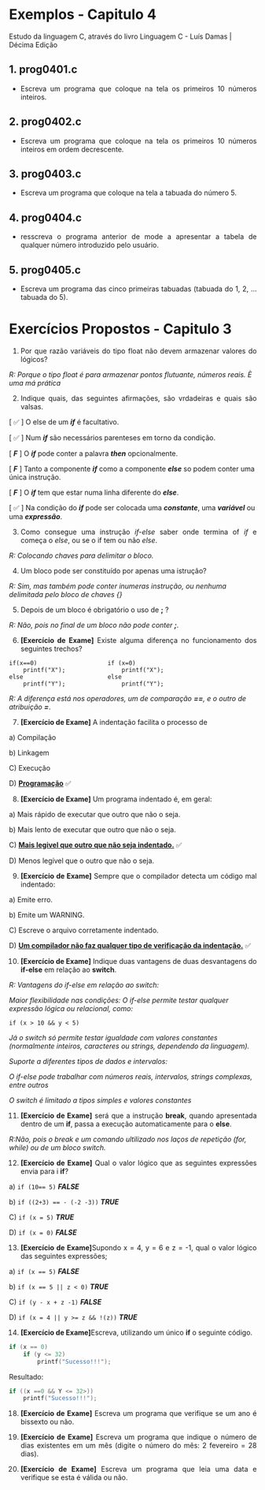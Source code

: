 # Exemplos - Capitulo 4
Estudo da linguagem C, através do livro Linguagem C - Luís Damas | Décima Edição

## 1. prog0401.c
* <p style="text-align: justify">Escreva um programa que coloque na tela os primeiros 10 números inteiros.
</p>

## 2. prog0402.c
* <p style="text-align: justify">Escreva um programa que coloque na tela os primeiros 10 números inteiros em ordem decrescente.
</p>

## 3. prog0403.c
* <p style="text-align: justify">Escreva um programa que coloque na tela a tabuada do número 5.
</p>

## 4. prog0404.c
* <p style="text-align: justify">resscreva o programa anterior de mode a apresentar a tabela de qualquer número introduzido pelo usuário.
</p>

## 5. prog0405.c
* <p style="text-align: justify">Escreva um programa das cinco primeiras tabuadas (tabuada do 1, 2, ... tabuada do 5).
</p>

# Exercícios Propostos - Capitulo 3

1. <p style="text-align: justify">Por que razão variáveis do tipo float não devem armazenar valores do lógicos?
</p>

*R: Porque o tipo float é para armazenar pontos flutuante, números reais. È uma má prática*


2. <p style="text-align: justify">Indique quais, das seguintes afirmações, são vrdadeiras e quais são valsas.
</p>

[ ✅ ] O else de um ***___if___*** é facultativo.

[ ✅ ] Num ***___if___*** são necessários parenteses em torno da condição.

[ ***F*** ] O ***___if___*** pode conter a palavra ***___then___*** opcionalmente.

[ ***F*** ] Tanto a componente ***___if___*** como a componente ***___else___*** so podem conter uma única instrução.

[ ***F*** ] O ***___if___*** tem que estar numa linha diferente do ***___else___***.

[ ✅ ] Na condição do ***___if___*** pode ser colocada uma ***___constante___***, uma ***___variável___*** ou uma ***___expressão___***.

3. <p style="text-align: justify">Como consegue uma instrução <i>if-else</i> saber onde termina of <i>if</i> e começa o <i>else</i>, ou se o if tem ou não <i>else</i>.
</p>

*R: Colocando chaves para delimitar o bloco.*

4. <p style="text-align: justify">Um bloco pode ser constituído por apenas uma istrução?
</p>

*R: Sim, mas também pode conter inumeras instrução, ou nenhuma delimitada pelo bloco de chaves {}*

5. <p style="text-align: justify">Depois de um bloco é obrigatório o uso de <b>;</b> ?
</p>

*R: Não, pois no final de um bloco não pode conter ***;***.*

6. <p style="text-align: justify"><b>[Exercício de Exame]</b> Existe alguma diferença no funcionamento dos seguintes trechos?
</p>

```
if(x==0)                    if (x=0)
    printf("X");                printf("X");
else                        else
    printf("Y");                printf("Y");
```

*R: A diferença está nos operadores, um de comparação ***==***, e o outro de atribuição ***=****.

7. <p style="text-align: justify"><b>[Exercício de Exame]</b>  A indentação facilita o processo de
</p>

a) Compilação

b) Linkagem

C) Execução

D) <u><b>Programação</b></u> ✅

8. <p style="text-align: justify"><b>[Exercício de Exame]</b> Um programa indentado é, em geral:
</p>

a) Mais rápido de executar que outro que não o seja.

b) Mais lento de executar que outro que não o seja.

C) <u><b>Mais legivel que outro que não seja indentado.</b></u> ✅

D) Menos legível que o outro que não o seja.

9. <p style="text-align: justify"><b>[Exercício de Exame]</b> Sempre que o compilador detecta um código mal indentado:
</p>

a) Emite erro.

b) Emite um WARNING.

C) Escreve o arquivo corretamente indentado.

D) <u><b>Um compilador não faz qualquer tipo de verificação da indentação.</b></u> ✅

10. <p style="text-align: justify"><b>[Exercício de Exame]</b> Indique duas vantagens de duas desvantagens do <b>if-else</b> em relação ao <b>switch</b>.
</p>

*R: Vantagens do if-else em relação ao switch:*

*Maior flexibilidade nas condições:*
*O if-else permite testar qualquer expressão lógica ou relacional, como:*

```if (x > 10 && y < 5)```

*Já o switch só permite testar igualdade com valores constantes (normalmente inteiros, caracteres ou strings, dependendo da linguagem).*

*Suporte a diferentes tipos de dados e intervalos:*

*O if-else pode trabalhar com números reais, intervalos, strings complexas, entre outros*

*O switch é limitado a tipos simples e valores constantes*

11. <p style="text-align: justify"><b>[Exercício de Exame]</b> será que a instrução <b>break</b>, quando apresentada dentro de um <b>if</b>, passa a execução automaticamente para o <b>else</b>.
</p>

*R:Não, pois o break e um comando ultilizado nos laços de repetição (for, while) ou de um bloco switch.*

12. <p style="text-align: justify"><b>[Exercício de Exame]</b> Qual o valor lógico que as seguintes expressões envia para i <b>if</b>?
</p>

a) ```if (10== 5)``` ***FALSE***

b) ```if ((2+3) == - (-2 -3))``` ***TRUE*** 

C) ```if (x = 5)``` ***TRUE*** 

D) ```if (x = 0)``` ***FALSE***

13. <p style="text-align: justify"><b>[Exercício de Exame]</b>Supondo x = 4, y = 6 e z = -1, qual o valor lógico das seguintes expressões;
</p>

a) ```if (x == 5)``` ***FALSE***

b) ```if (x == 5 || z < 0)``` ***TRUE*** 

C) ```if (y - x + z -1)``` ***FALSE***

D) ```if (x = 4 || y >= z && !(z))``` ***TRUE***

14. <p style="text-align: justify"><b>[Exercício de Exame]</b>Escreva, utilizando um único <b>if</b> o seguinte código.
</p>

```c
if (x == 0)
    if (y <= 32)
        printf("Sucesso!!!");

```
Resultado:
```c
if ((x ==0 && Y <= 32>))
    printf("Sucesso!!!");
```

18. <p style="text-align: justify"><b>[Exercício de Exame]</b> Escreva um programa que verifique se um ano é bissexto ou não.

19. <p style="text-align: justify"><b>[Exercício de Exame]</b> Escreva um programa que indique o número de dias existentes em um mês (digite o número do mês: 2 fevereiro = 28 dias).

20. <p style="text-align: justify"><b>[Exercício de Exame]</b> Escreva um programa que leia uma data e verifique se esta é válida ou não.